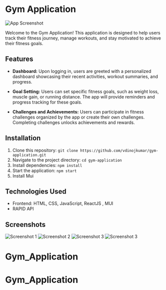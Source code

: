 # Gym Application

![App Screenshot](https://github.com/vdinojkumar/Gym-Application/blob/main/1.png)

Welcome to the Gym Application! This application is designed to help users track their fitness journey, manage workouts, and stay motivated to achieve their fitness goals.

## Features

- **Dashboard:** Upon logging in, users are greeted with a personalized dashboard showcasing their recent activities, workout summaries, and progress.

- **Goal Setting:** Users can set specific fitness goals, such as weight loss, muscle gain, or running distance. The app will provide reminders and progress tracking for these goals.

- **Challenges and Achievements:** Users can participate in fitness challenges organized by the app or create their own challenges. Completing challenges unlocks achievements and rewards.

## Installation

1. Clone this repository: `git clone https://github.com/vdinojkumar/gym-application.git`
2. Navigate to the project directory: `cd gym-application`
3. Install dependencies: `npm install`
4. Start the application: `npm start`
5. Install Mui

## Technologies Used

- Frontend: HTML, CSS, JavaScript, ReactJS , MUI
- RAPID API

## Screenshots

![Screenshot 1](https://github.com/vdinojkumar/Gym-Application/blob/main/2.png)
![Screenshot 2](https://github.com/vdinojkumar/Gym-Application/blob/main/3.png)
![Screenshot 3](https://github.com/vdinojkumar/Gym-Application/blob/main/4.png)
![Screenshot 3](https://github.com/vdinojkumar/Gym-Application/blob/main/5.png)
# Gym_Application
# Gym_Application
